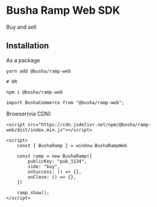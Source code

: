 # Busha Ramp Web SDK

Buy and sell

## Installation

As a package

```
yarn add @busha/ramp-web

# OR

npm i @busha/ramp-web
```

```
import BushaCommerce from "@busha/ramp-web";
```

Browser(via CDN)

```
<script src="https://cdn.jsdelivr.net/npm/@busha/ramp-web/dist/index.min.js"></script>

<script>
    const { BushaRamp } = window.BushaRampWeb

    const ramp = new BushaRamp({
        publicKey: "pub_1S34",
        side: "buy",
        onSuccess: () => {},
        onClose: () => {},
    })

    ramp.show();
</script>
```
